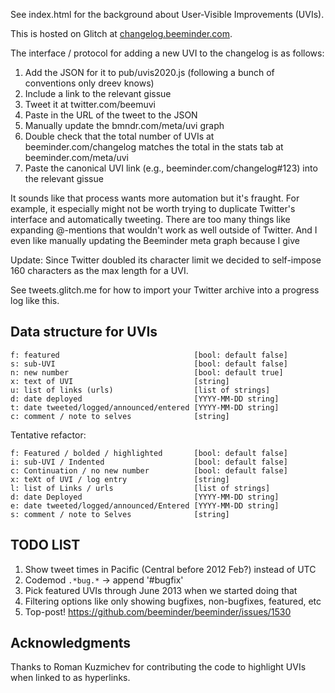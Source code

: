 See index.html for the background about User-Visible Improvements (UVIs).

This is hosted on Glitch at [changelog.beeminder.com](https://changelog.beeminder.com ).

The interface / protocol for adding a new UVI to the changelog is as follows:

1. Add the JSON for it to pub/uvis2020.js (following a bunch of conventions only dreev knows)
2. Include a link to the relevant gissue
3. Tweet it at twitter.com/beemuvi
4. Paste in the URL of the tweet to the JSON
5. Manually update the bmndr.com/meta/uvi graph
6. Double check that the total number of UVIs at beeminder.com/changelog matches the total in the stats tab at beeminder.com/meta/uvi
7. Paste the canonical UVI link (e.g., beeminder.com/changelog#123) into the relevant gissue

It sounds like that process wants more automation but it's fraught.
For example, it especially might not be worth trying to duplicate Twitter's interface and automatically tweeting. 
There are too many things like expanding @-mentions that wouldn't work as well outside of Twitter.
And I even like manually updating the Beeminder meta graph because I give 

Update: Since Twitter doubled its character limit we decided to self-impose 160 characters as the max length for a UVI.

See tweets.glitch.me for how to import your Twitter archive into a progress log like this.

## Data structure for UVIs

```
f: featured                              [bool: default false]
s: sub-UVI                               [bool: default false]
n: new number                            [bool: default true]
x: text of UVI                           [string]
u: list of links (urls)                  [list of strings]
d: date deployed                         [YYYY-MM-DD string]
t: date tweeted/logged/announced/entered [YYYY-MM-DD string]
c: comment / note to selves              [string]
```

Tentative refactor:

```
f: Featured / bolded / highlighted       [bool: default false]
i: sub-UVI / Indented                    [bool: default false]
c: Continuation / no new number          [bool: default false]
x: teXt of UVI / log entry               [string]
l: list of Links / urls                  [list of strings]
d: date Deployed                         [YYYY-MM-DD string]
e: date tweeted/logged/announced/Entered [YYYY-MM-DD string]
s: comment / note to Selves              [string]
```

## TODO LIST

1. Show tweet times in Pacific (Central before 2012 Feb?) instead of UTC
1. Codemod `.*bug.*` -> append '#bugfix'
1. Pick featured UVIs through June 2013 when we started doing that
1. Filtering options like only showing bugfixes, non-bugfixes, featured, etc
1. Top-post! https://github.com/beeminder/beeminder/issues/1530

## Acknowledgments

Thanks to Roman Kuzmichev for contributing the code to highlight UVIs when linked to as hyperlinks.

